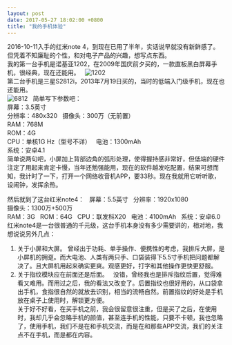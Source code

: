 ```yaml
---
layout: post
date: 2017-05-27 18:02:00 +0800
title: "我的手机体验"
---
```

2016-10-11入手的红米note 4，到现在已用了半年，实话说早就没有新鲜感了。但凭着不知廉耻的个性，和对电子产品的兴趣，想写点东西。  
我的第一台手机是诺基亚1202，在2009年国庆前夕买的，一款直板黑白屏幕手机，很经典，现在还能用。  
![1202](http://r.photo.store.qq.com/psb?/V13NDf2z19tOOV/SBSAwBOD4bfLo6esy3poJN01Mn5ftwKEj0ooZhJrfDw!/r/dG0BAAAAAAAA)  
第二台手机是三星S2812i，2013年7月19日买的，当时的低端入门级手机，现在也还能用。  
![6812](http://r.photo.store.qq.com/psb?/V13NDf2z19tOOV/sneq1V1pa8yqNn4ZrFUbrxzHuIjSOXGTk4seDU8uwFw!/r/dGwBAAAAAAAA)  
简单写下参数吧：  
屏幕：3.5英寸  
分辨率：480x320  
摄像头：300万（无前置）  
RAM：768M  
ROM：4G  
CPU：单核1G Hz（型号不详）  
电池：1300mAh  
系统：安卓4.1  
简单说两句吧，小屏加上背部边角的弧形处理，使得握持感非常好，但低端的硬件注定了用起来肯定卡慢，当年还勉强能用，现在的软件越发吃配置，结果可想而知，我计时了一下，打开一个网络收音机APP，要33秒。现在我就用它听听歌，设闹钟，发挥余热。  

然后就到了这台红米note4：  
屏幕：5.5英寸  
分辨率：1920x1080  
摄像头：1300万+500万  
RAM：3G  
ROM：64G  
CPU：联发科X20  
电池：4100mAh  
系统：安卓6.0  
红米note4是一台很普通的千元级，这台手机本身没有多少需要讲的，相对地，我想说说另外几点：  
1. 关于小屏和大屏。 
曾经出于功耗、单手操作、便携性的考虑，我排斥大屏，是小屏机的拥趸。而大电池、人类有两只手、口袋装得下5.5寸手机把问题都解决了。且大屏机用起来确实更爽。观感更好，打字和其他操作更快更舒服。  
2. 关于指纹模块应在前面还是后面。  
没错，曾经我也是排斥指纹后置，觉得难看又难用。而用过之后，我的看法又改变了。后置指纹也很好用的，从口袋拿出手机，食指很自然的就放去识别，相当的流畅自然。前置指纹的好处是手机放在桌子上使用时，解锁更方便。  
关于好不好看，在买手机之前，我会很留意很注重，但是买了之后，在使用时，我却几乎会忽略手机的颜值，甚至连手机的性能，只要不卡顿，我也忽略了，使用手机，我们不是在和手机交流，而是在和那些APP交流，我们的关注点不在手机，而是都在内容。
